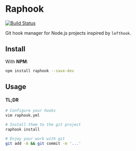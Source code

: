 # Raphook

[![Build Status](https://github.com/tsucchinoko/raphook/workflows/Build/badge.svg)](https://github.com/tsucchinoko/raphook/actions)

Git hook manager for Node.js projects inspired by `lefthook`.

## Install

With **NPM**:

```bash
npm install raphook --save-dev
```

## Usage

#### TL;DR

```bash
# Configure your hooks
vim raphook.yml

# Install them to the git project
raphook install

# Enjoy your work with git
git add -A && git commit -m '...'
```
